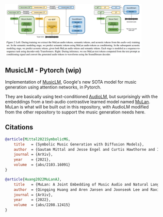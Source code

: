 <img src="./musiclm.png" width="450px"></img>

## MusicLM - Pytorch (wip)

Implementation of <a href="https://google-research.github.io/seanet/musiclm/examples/">MusicLM</a>, Google's new SOTA model for music generation using attention networks, in Pytorch.

They are basically using text-conditioned <a href="https://github.com/lucidrains/audiolm-pytorch">AudioLM</a>, but surprisingly with the embeddings from a text-audio contrastive learned model named <a href="https://arxiv.org/abs/2208.12415">MuLan</a>. MuLan is what will be built out in this repository, with AudioLM modified from the other repository to support the music generation needs here.

## Citations

```bibtex
@article{Mittal2021SymbolicMG,
    title   = {Symbolic Music Generation with Diffusion Models},
    author  = {Gautam Mittal and Jesse Engel and Curtis Hawthorne and Ian Simon},
    journal = {ArXiv},
    year    = {2021},
    volume  = {abs/2103.16091}
}
```

```bibtex
@article{Huang2022MuLanAJ,
    title   = {MuLan: A Joint Embedding of Music Audio and Natural Language},
    author  = {Qingqing Huang and Aren Jansen and Joonseok Lee and Ravi Ganti and Judith Yue Li and Daniel P. W. Ellis},
    journal = {ArXiv},
    year    = {2022},
    volume  = {abs/2208.12415}
}
```
